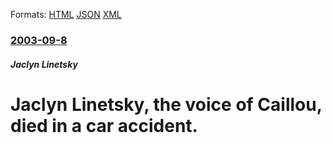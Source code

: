 
Formats: [HTML](/news/2003/09/8/jaclyn-linetsky-the-voice-of-caillou-died-in-a-car-accident.html)  [JSON](/news/2003/09/8/jaclyn-linetsky-the-voice-of-caillou-died-in-a-car-accident.json)  [XML](/news/2003/09/8/jaclyn-linetsky-the-voice-of-caillou-died-in-a-car-accident.xml)  

### [2003-09-8](/news/2003/09/8/index.md)

##### Jaclyn Linetsky
#  Jaclyn Linetsky, the voice of Caillou, died in a car accident.



